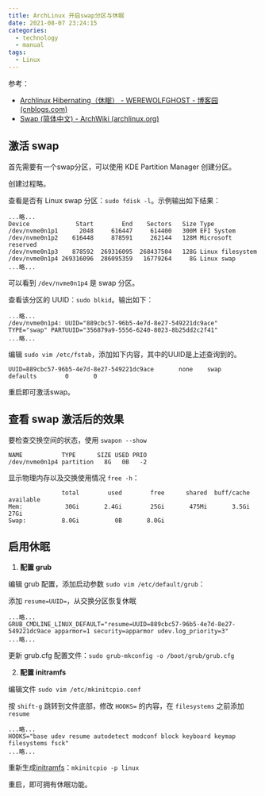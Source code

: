 ```yaml
---
title: ArchLinux 开启swap分区与休眠
date: 2021-08-07 23:24:15
categories:
  - technology
  - manual
tags:
  - Linux
---
```


参考：

- [Archlinux Hibernating（休眠） - WEREWOLFGHOST - 博客园 (cnblogs.com)](https://www.cnblogs.com/WEREWOLFGHOST-Zedekiah/p/6347123.html)
- [Swap (简体中文) - ArchWiki (archlinux.org)](https://wiki.archlinux.org/title/Swap_(简体中文))


## 激活 swap

首先需要有一个swap分区，可以使用 KDE Partition Manager 创建分区。

创建过程略。

查看是否有 Linux swap 分区：`sudo fdisk -l`。示例输出如下结果：

```
...略...
Device             Start        End    Sectors   Size Type
/dev/nvme0n1p1      2048     616447     614400   300M EFI System
/dev/nvme0n1p2    616448     878591     262144   128M Microsoft reserved
/dev/nvme0n1p3    878592  269316095  268437504   128G Linux filesystem
/dev/nvme0n1p4 269316096  286095359   16779264     8G Linux swap
...略...
```

可以看到 `/dev/nvme0n1p4` 是 swap 分区。

查看该分区的 UUID：`sudo blkid`。输出如下：

```
...略...
/dev/nvme0n1p4: UUID="889cbc57-96b5-4e7d-8e27-549221dc9ace" TYPE="swap" PARTUUID="356879a9-5556-6240-8023-8b25dd2c2f41"
...略...
```

编辑 `sudo vim /etc/fstab`，添加如下内容，其中的UUID是上述查询到的。

```
UUID=889cbc57-96b5-4e7d-8e27-549221dc9ace       none    swap    defaults        0       0
```

重启即可激活swap。

## 查看 swap 激活后的效果

要检查交换空间的状态，使用 `swapon --show`

```
NAME           TYPE      SIZE USED PRIO
/dev/nvme0n1p4 partition   8G   0B   -2 
```

显示物理内存以及交换使用情况 `free -h`：

```
               total        used        free      shared  buff/cache   available
Mem:            30Gi       2.4Gi        25Gi       475Mi       3.5Gi        27Gi
Swap:          8.0Gi          0B       8.0Gi
```

## 启用休眠

1. **配置 grub**

编辑 grub 配置，添加启动参数 `sudo vim /etc/default/grub`：

添加 `resume=UUID=`，从交换分区恢复休眠

```
...略...
GRUB_CMDLINE_LINUX_DEFAULT="resume=UUID=889cbc57-96b5-4e7d-8e27-549221dc9ace apparmor=1 security=apparmor udev.log_priority=3"
...略...
```

更新 grub.cfg 配置文件：`sudo grub-mkconfig -o /boot/grub/grub.cfg`

2. **配置 initramfs**

编辑文件 `sudo vim /etc/mkinitcpio.conf`

按 `shift-g` 跳转到文件底部，修改 `HOOKS=` 的内容，在 `filesystems` 之前添加 `resume`

```
...略...
HOOKS="base udev resume autodetect modconf block keyboard keymap filesystems fsck"
...略...
```

重新生成[initramfs](https://wiki.archlinux.org/title/Mkinitcpio_(%E7%AE%80%E4%BD%93%E4%B8%AD%E6%96%87))：`mkinitcpio -p linux`

重启，即可拥有休眠功能。
